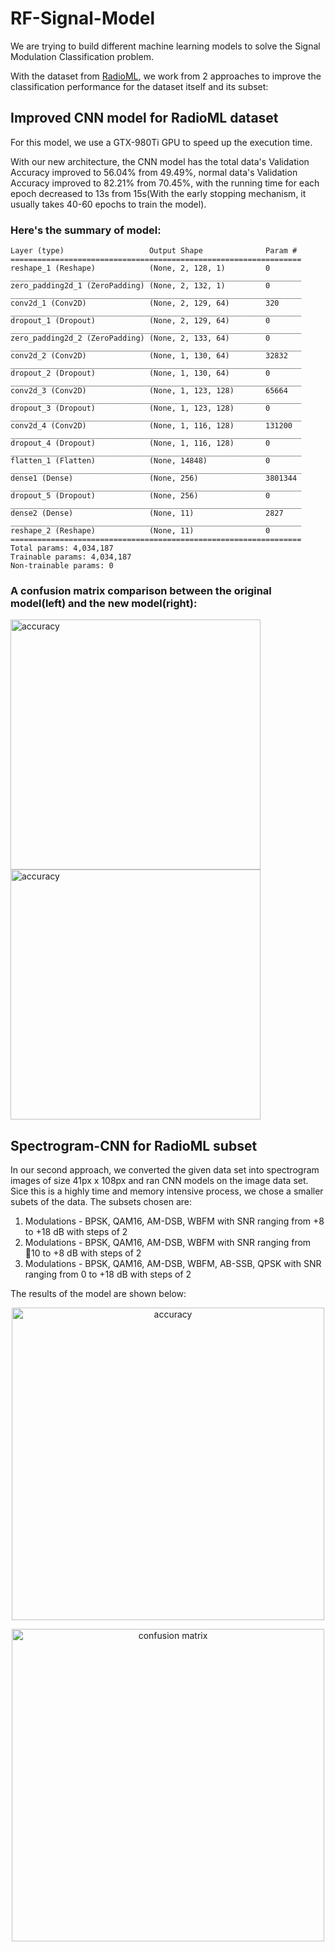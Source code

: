 # RF-Signal-Model

We are trying to build different machine learning models to solve the Signal Modulation Classification problem.

With the dataset from [RadioML](https://radioml.org/datasets/radioml-2016-10-dataset/), we work from 2 approaches to improve the classification performance for the dataset itself and its subset:

## Improved CNN model for RadioML dataset
For this model, we use a GTX-980Ti GPU to speed up the execution time.

With our new architecture, the CNN model has the total data's Validation Accuracy improved to 56.04% from 49.49%, normal data's Validation Accuracy improved to 82.21% from 70.45%, with the running time for each epoch decreased to 13s from 15s(With the early stopping mechanism, it usually takes 40-60 epochs to train the model).

### Here's the summary of model:
```
Layer (type)                   Output Shape              Param #   
=================================================================
reshape_1 (Reshape)            (None, 2, 128, 1)         0         
_________________________________________________________________
zero_padding2d_1 (ZeroPadding) (None, 2, 132, 1)         0         
_________________________________________________________________
conv2d_1 (Conv2D)              (None, 2, 129, 64)        320       
_________________________________________________________________
dropout_1 (Dropout)            (None, 2, 129, 64)        0         
_________________________________________________________________
zero_padding2d_2 (ZeroPadding) (None, 2, 133, 64)        0         
_________________________________________________________________
conv2d_2 (Conv2D)              (None, 1, 130, 64)        32832     
_________________________________________________________________
dropout_2 (Dropout)            (None, 1, 130, 64)        0         
_________________________________________________________________
conv2d_3 (Conv2D)              (None, 1, 123, 128)       65664     
_________________________________________________________________
dropout_3 (Dropout)            (None, 1, 123, 128)       0         
_________________________________________________________________
conv2d_4 (Conv2D)              (None, 1, 116, 128)       131200    
_________________________________________________________________
dropout_4 (Dropout)            (None, 1, 116, 128)       0         
_________________________________________________________________
flatten_1 (Flatten)            (None, 14848)             0         
_________________________________________________________________
dense1 (Dense)                 (None, 256)               3801344   
_________________________________________________________________
dropout_5 (Dropout)            (None, 256)               0         
_________________________________________________________________
dense2 (Dense)                 (None, 11)                2827      
_________________________________________________________________
reshape_2 (Reshape)            (None, 11)                0         
=================================================================
Total params: 4,034,187
Trainable params: 4,034,187
Non-trainable params: 0
```

### A confusion matrix comparison between the original model(left) and the new model(right):

<p align="left">
  <img src="https://github.com/RobinChenRichmond/RF-Signal-Model/blob/master/original_confusion_matrix.png" width="400" title="accuracy">
  <img src="https://github.com/RobinChenRichmond/RF-Signal-Model/blob/master/new_confusion_matrix.png" width="400" title="accuracy">
</p>

## Spectrogram-CNN for RadioML subset

In our second approach, we converted the given data set into spectrogram images of size 41px x 108px and ran CNN models on the image data set. Sice this is a highly time and memory intensive process, we chose a smaller subets of the data. The subsets chosen are:
1. Modulations - BPSK, QAM16, AM-DSB, WBFM with SNR ranging from +8 to +18 dB with steps of 2
2. Modulations - BPSK, QAM16, AM-DSB, WBFM with SNR ranging from 􀀀10 to +8 dB with steps of 2
3. Modulations - BPSK, QAM16, AM-DSB, WBFM, AB-SSB, QPSK with SNR ranging from 0 to +18 dB with steps of 2

The results of the model are shown below:

<p align="center">
  <img src="https://github.com/RobinChenRichmond/RF-Signal-Model/blob/master/acc.JPG" width="500" title="accuracy">
</p>

<p align="center">
  <img src="https://github.com/RobinChenRichmond/RF-Signal-Model/blob/master/confusion.JPG" width="500" title="confusion matrix">
</p>

